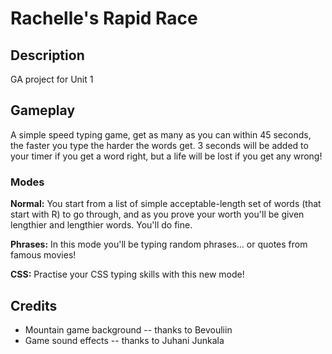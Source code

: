 # Rachelle's Rapid Race

## Description
GA project for Unit 1

## Gameplay

A simple speed typing game, get as many as you can within 45 seconds, the faster you type the harder the words get. 3 seconds will be added to your timer if you get a word right, but a life will be lost if you get any wrong!

### Modes

**Normal:** You start from a list of simple acceptable-length set of words (that start with R) to go through, and as you prove your worth you'll be given lengthier and lengthier words. You'll do fine.

**Phrases:** In this mode you'll be typing random phrases... or quotes from famous movies!

**CSS:** Practise your CSS typing skills with this new mode!


## Credits

* Mountain game background -- thanks to Bevouliin
* Game sound effects -- thanks to Juhani Junkala